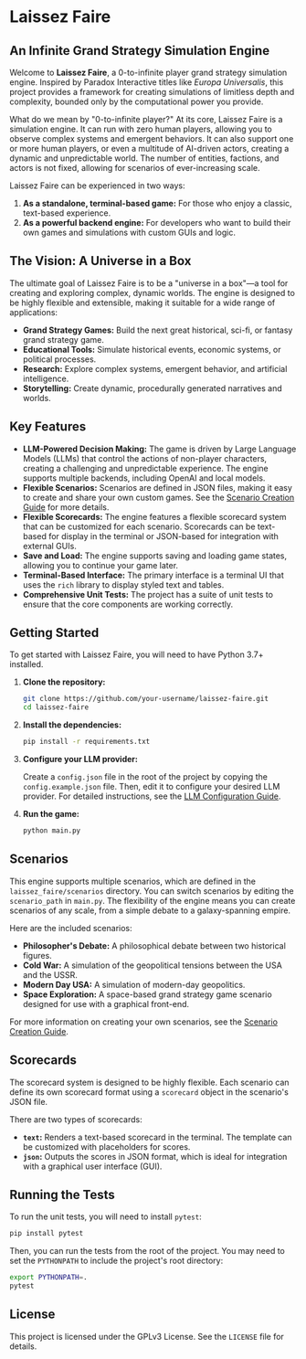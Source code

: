 # Laissez Faire

## An Infinite Grand Strategy Simulation Engine

Welcome to **Laissez Faire**, a 0-to-infinite player grand strategy simulation engine. Inspired by Paradox Interactive titles like *Europa Universalis*, this project provides a framework for creating simulations of limitless depth and complexity, bounded only by the computational power you provide.

What do we mean by "0-to-infinite player?" At its core, Laissez Faire is a simulation engine. It can run with zero human players, allowing you to observe complex systems and emergent behaviors. It can also support one or more human players, or even a multitude of AI-driven actors, creating a dynamic and unpredictable world. The number of entities, factions, and actors is not fixed, allowing for scenarios of ever-increasing scale.

Laissez Faire can be experienced in two ways:

1.  **As a standalone, terminal-based game:** For those who enjoy a classic, text-based experience.
2.  **As a powerful backend engine:** For developers who want to build their own games and simulations with custom GUIs and logic.

## The Vision: A Universe in a Box

The ultimate goal of Laissez Faire is to be a "universe in a box"—a tool for creating and exploring complex, dynamic worlds. The engine is designed to be highly flexible and extensible, making it suitable for a wide range of applications:

*   **Grand Strategy Games:** Build the next great historical, sci-fi, or fantasy grand strategy game.
*   **Educational Tools:** Simulate historical events, economic systems, or political processes.
*   **Research:** Explore complex systems, emergent behavior, and artificial intelligence.
*   **Storytelling:** Create dynamic, procedurally generated narratives and worlds.

## Key Features

*   **LLM-Powered Decision Making:** The game is driven by Large Language Models (LLMs) that control the actions of non-player characters, creating a challenging and unpredictable experience. The engine supports multiple backends, including OpenAI and local models.
*   **Flexible Scenarios:** Scenarios are defined in JSON files, making it easy to create and share your own custom games. See the [Scenario Creation Guide](docs/scenarios.md) for more details.
*   **Flexible Scorecards:** The engine features a flexible scorecard system that can be customized for each scenario. Scorecards can be text-based for display in the terminal or JSON-based for integration with external GUIs.
*   **Save and Load:** The engine supports saving and loading game states, allowing you to continue your game later.
*   **Terminal-Based Interface:** The primary interface is a terminal UI that uses the `rich` library to display styled text and tables.
*   **Comprehensive Unit Tests:** The project has a suite of unit tests to ensure that the core components are working correctly.

## Getting Started

To get started with Laissez Faire, you will need to have Python 3.7+ installed.

1.  **Clone the repository:**

    ```bash
    git clone https://github.com/your-username/laissez-faire.git
    cd laissez-faire
    ```

2.  **Install the dependencies:**

    ```bash
    pip install -r requirements.txt
    ```

3.  **Configure your LLM provider:**

    Create a `config.json` file in the root of the project by copying the `config.example.json` file. Then, edit it to configure your desired LLM provider. For detailed instructions, see the [LLM Configuration Guide](docs/llm_configuration.md).

4.  **Run the game:**

    ```bash
    python main.py
    ```

## Scenarios

This engine supports multiple scenarios, which are defined in the `laissez_faire/scenarios` directory. You can switch scenarios by editing the `scenario_path` in `main.py`. The flexibility of the engine means you can create scenarios of any scale, from a simple debate to a galaxy-spanning empire.

Here are the included scenarios:

*   **Philosopher's Debate:** A philosophical debate between two historical figures.
*   **Cold War:** A simulation of the geopolitical tensions between the USA and the USSR.
*   **Modern Day USA:** A simulation of modern-day geopolitics.
*   **Space Exploration:** A space-based grand strategy game scenario designed for use with a graphical front-end.

For more information on creating your own scenarios, see the [Scenario Creation Guide](docs/scenarios.md).

## Scorecards

The scorecard system is designed to be highly flexible. Each scenario can define its own scorecard format using a `scorecard` object in the scenario's JSON file.

There are two types of scorecards:

*   **`text`:**  Renders a text-based scorecard in the terminal. The template can be customized with placeholders for scores.
*   **`json`:** Outputs the scores in JSON format, which is ideal for integration with a graphical user interface (GUI).

## Running the Tests

To run the unit tests, you will need to install `pytest`:

```bash
pip install pytest
```

Then, you can run the tests from the root of the project. You may need to set the `PYTHONPATH` to include the project's root directory:

```bash
export PYTHONPATH=.
pytest
```

## License

This project is licensed under the GPLv3 License. See the `LICENSE` file for details.
